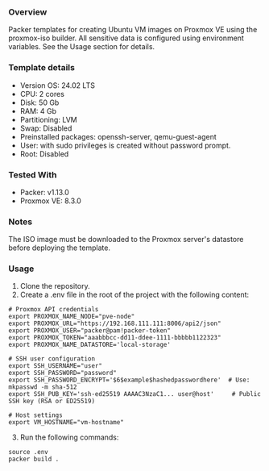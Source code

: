 ### Overview
Packer templates for creating Ubuntu VM images on Proxmox VE using the proxmox-iso builder.
All sensitive data is configured using environment variables. See the Usage section for details.

### Template details
- Version OS: 24.02 LTS
- CPU: 2 cores
- Disk: 50 Gb
- RAM: 4 Gb
- Partitioning: LVM
- Swap: Disabled
- Preinstalled packages: openssh-server, qemu-guest-agent
- User: with sudo privileges is created without password prompt.
- Root: Disabled

### Tested With
- Packer: v1.13.0
- Proxmox VE: 8.3.0

### Notes
The ISO image must be downloaded to the Proxmox server's datastore before deploying the template.

### Usage
1. Clone the repository.
2. Create a .env file in the root of the project with the following content:
```
# Proxmox API credentials
export PROXMOX_NAME_NODE="pve-node"
export PROXMOX_URL="https://192.168.111.111:8006/api2/json"
export PROXMOX_USER="packer@pam!packer-token"
export PROXMOX_TOKEN="aaabbbcc-dd11-ddee-1111-bbbbb1122323"
export PROXMOX_NAME_DATASTORE='local-storage'

# SSH user configuration
export SSH_USERNAME="user"
export SSH_PASSWORD="password"
export SSH_PASSWORD_ENCRYPT='$6$example$hashedpasswordhere'  # Use: mkpasswd -m sha-512
export SSH_PUB_KEY='ssh-ed25519 AAAAC3NzaC1... user@host'     # Public SSH key (RSA or ED25519)

# Host settings
export VM_HOSTNAME="vm-hostname"
```
3. Run the following commands:
```
source .env
packer build .
```